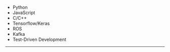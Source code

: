 <section id="skills" class="row clearfix">

  - Python
  - JavaScript
  - C/C++
  - Tensorflow/Keras
  - ROS
  - Kafka
  - Test-Driven Development

</section>

---
